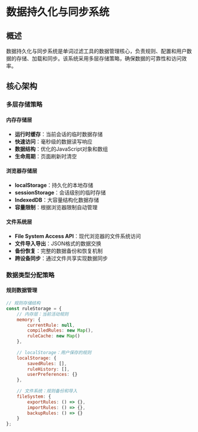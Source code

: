 # 数据持久化与同步系统

## 概述

数据持久化与同步系统是单词过滤工具的数据管理核心，负责规则、配置和用户数据的存储、加载和同步。该系统采用多层存储策略，确保数据的可靠性和访问效率。

## 核心架构

### 多层存储策略

#### 内存存储层
- **运行时缓存**：当前会话的临时数据存储
- **快速访问**：毫秒级的数据读写响应
- **数据结构**：优化的JavaScript对象和数组
- **生命周期**：页面刷新时清空

#### 浏览器存储层
- **localStorage**：持久化的本地存储
- **sessionStorage**：会话级别的临时存储
- **IndexedDB**：大容量结构化数据存储
- **容量限制**：根据浏览器限制自动管理

#### 文件系统层
- **File System Access API**：现代浏览器的文件系统访问
- **文件导入导出**：JSON格式的数据交换
- **备份恢复**：完整的数据备份和恢复机制
- **跨设备同步**：通过文件共享实现数据同步

### 数据类型分配策略

#### 规则数据管理
```javascript
// 规则存储结构
const ruleStorage = {
    // 内存层：当前活动规则
    memory: {
        currentRule: null,
        compiledRules: new Map(),
        ruleCache: new Map()
    },
    
    // localStorage：用户保存的规则
    localStorage: {
        savedRules: [],
        ruleHistory: [],
        userPreferences: {}
    },
    
    // 文件系统：规则备份和导入
    fileSystem: {
        exportRules: () => {},
        importRules: () => {},
        backupRules: () => {}
    }
};
```